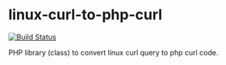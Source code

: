 # linux-curl-to-php-curl

[![Build Status](https://travis-ci.org/bopoda/linux-curl-to-php-curl.svg?branch=master)](https://travis-ci.org/bopoda/linux-curl-to-php-curl)

PHP library (class) to convert linux curl query to php curl code.

